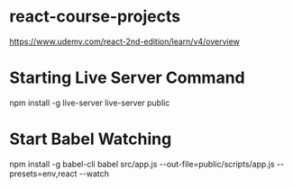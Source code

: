 # react-course-projects
https://www.udemy.com/react-2nd-edition/learn/v4/overview

# Starting Live Server Command
npm install -g live-server
live-server public

# Start Babel Watching
npm install -g babel-cli
babel src/app.js --out-file=public/scripts/app.js --presets=env,react --watch

